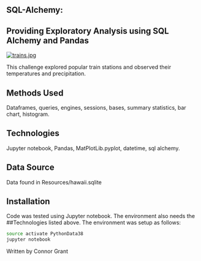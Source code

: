 ## SQL-Alchemy:
## Providing Exploratory Analysis using SQL Alchemy and Pandas

[![trains.jpg](https://i.postimg.cc/4ND8jd6h/trains.jpg)](https://postimg.cc/VdFBCzHY)


This challenge explored popular train stations and observed their temperatures and precipitation.

## Methods Used  

Dataframes, queries, engines, sessions, bases, summary statistics, bar chart, histogram.


## Technologies

Jupyter notebook, Pandas, MatPlotLib.pyplot, datetime, sql alchemy.


## Data Source

Data found in Resources/hawaii.sqlite

## Installation

Code was tested using Jupyter notebook.  The environment also needs the ##Technologies listed above. The environment was setup as follows:

```bash
source activate PythonData38
jupyter notebook
```


Written by Connor Grant
